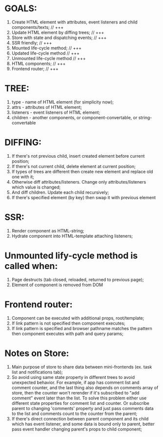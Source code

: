 # GOALS:
  1. Create HTML element with attributes, event listeners and child components/texts; // +++
  2. Update HTML element by diffing trees; // +++
  3. Store with state and dispatching events; // +++
  4. SSR friendly; // +++
  5. Mounted life-cycle method; // +++
  6. Updated life-cycle method // +++
  7. Unmounted life-cycle method // +++
  8. HTML components; // +++
  9. Frontend router; // +++
  
# TREE:
  1. type - name of HTML element (for simplicity now);
  2. attrs - attributes of HTML element;
  3. listeners - event listeners of HTML element;
  4. children - another components, or component-convertable, or string-convertable

# DIFFING:
  1. If there's not previous child, insert created element before current position;
  2. If there's not current child, delete element at current position;
  3. If types of trees are different then create new element and replace old one with it;
  4. Otherwise diff attributes/listeners. Change only attributes/listeners which value is changed;
  5. And diff children. Update each child recursively;
  6. If there's specified element (by key) then swap it with previous element

# SSR:
  1. Render component as HTML-string;
  2. Hydrate component into HTML-template attaching listeners;
 
# Unmounted lify-cycle method is called when:
  1. Page destructs (tab closed, reloaded, returned to previous page);
  2. Element of component is removed from DOM

# Frontend router:
  1. Component can be executed with additional props, root/template;
  2. If link pattern is not specified then component executes;
  3. If link pattern is specified and browser pathname matches the pattern then component executes with path and query params;

# Notes on Store:
1. Main purpose of store to share data between mini-frontends (ex. task list and notifications tab);
2. So avoid using same state property in different trees to avoid unexpected behavior. For example, if app has comment list and comment counter, and the last thing also depends on comments array of store, then the counter won't rerender if it's subscribed to "add comment" event later than the list. To solve this problem either use different state properties for comment list and counter. Or subscribe parent to changing 'comments' property and just pass comments data to the list and comments count to the counter from the parent;
3. If there's direct connection between parent component and its child which has event listener, and some data is bound only to parent, better pass event handler changing parent's props to child component; 